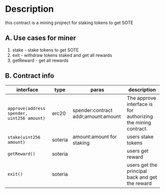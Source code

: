 # Description
this contract is a mining projrect for staking tokens to get SOTE

## A. Use cases for miner
1. stake - stake tokens to get SOTE 
2. exit - withdraw tokens staked and get all rewards
3. getReward - get all rewards
 
## B. Contract info
| interface                                  | type    | paras                                | description                                                  |
| ------------------------------------------ | ------- | ------------------------------------ | ------------------------------------------------------------ |
| `approve(address spender, uint256 amount)` | erc20   | spender:contract addr;amount:amount  | The approve interface is for authorizing the mining contract.|
| `stake(uint256 amount)`                    | soteria | amount:amount for staking            | users stake tokens                                           |
| `getReward()`                              | soteria |                                      | users get reward                                             |
| `exit()`                                   | soteria |                                      | users get the principal back and get the reward              |



